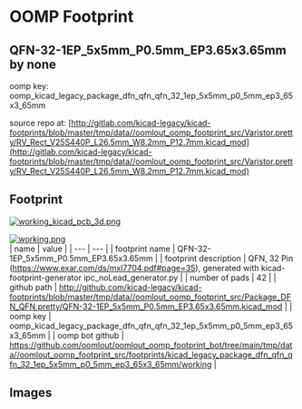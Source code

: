 # OOMP Footprint  
## QFN-32-1EP_5x5mm_P0.5mm_EP3.65x3.65mm  by none  
  
oomp key: oomp_kicad_legacy_package_dfn_qfn_qfn_32_1ep_5x5mm_p0_5mm_ep3_65x3_65mm  
  
source repo at: [http://gitlab.com/kicad-legacy/kicad-footprints/blob/master/tmp/data//oomlout_oomp_footprint_src/Varistor.pretty/RV_Rect_V25S440P_L26.5mm_W8.2mm_P12.7mm.kicad_mod](http://gitlab.com/kicad-legacy/kicad-footprints/blob/master/tmp/data//oomlout_oomp_footprint_src/Varistor.pretty/RV_Rect_V25S440P_L26.5mm_W8.2mm_P12.7mm.kicad_mod)  
## Footprint  
  
[![working_kicad_pcb_3d.png](working_kicad_pcb_3d_600.png)](working_kicad_pcb_3d.png)  
  
[![working.png](working_600.png)](working.png)  
| name | value | 
| --- | --- | 
| footprint name | QFN-32-1EP_5x5mm_P0.5mm_EP3.65x3.65mm | 
| footprint description | QFN, 32 Pin (https://www.exar.com/ds/mxl7704.pdf#page=35), generated with kicad-footprint-generator ipc_noLead_generator.py | 
| number of pads | 42 | 
| github path | http://github.com/kicad-legacy/kicad-footprints/blob/master/tmp/data//oomlout_oomp_footprint_src/Package_DFN_QFN.pretty/QFN-32-1EP_5x5mm_P0.5mm_EP3.65x3.65mm.kicad_mod | 
| oomp key | oomp_kicad_legacy_package_dfn_qfn_qfn_32_1ep_5x5mm_p0_5mm_ep3_65x3_65mm | 
| oomp bot github | https://github.com/oomlout/oomlout_oomp_footprint_bot/tree/main/tmp/data//oomlout_oomp_footprint_src/footprints/kicad_legacy_package_dfn_qfn_qfn_32_1ep_5x5mm_p0_5mm_ep3_65x3_65mm/working | 
## Images  
